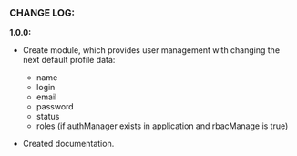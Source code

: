 ### CHANGE LOG:

**1.0.0:**
- Create module, which provides user management with changing the next default profile data:
    - name
    - login
    - email
    - password
    - status
    - roles (if authManager exists in application and rbacManage is true)

- Created documentation.
